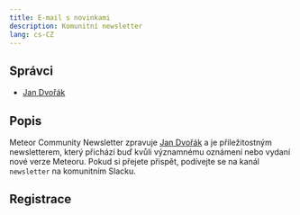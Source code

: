 ```yaml
---
title: E-mail s novinkami
description: Komunitní newsletter
lang: cs-CZ
---
```


## Správci
* [Jan Dvořák](https://github.com/sponsors/StorytellerCZ)

## Popis
Meteor Community Newsletter zpravuje [Jan Dvořák](https://github.com/sponsors/StorytellerCZ) a je příležitostným newsletterem, který přichází buď kvůli významnému oznámení nebo vydaní nové verze Meteoru. Pokud si přejete přispět, podívejte se na kanál `newsletter` na komunitním Slacku.

## Registrace
<!-- Begin Constant Contact Active Forms -->
<script> var _ctct_m = "63e1ff839a591c2755665126fcf01bc0"; </script>
<script id="signupScript" src="//static.ctctcdn.com/js/signup-form-widget/current/signup-form-widget.min.js" async defer></script>
<!-- End Constant Contact Active Forms -->
<!-- Begin Constant Contact Inline Form Code -->
<div class="ctct-inline-form" data-form-id="6a5e41b7-0308-475a-9ee9-1efbddbe22fe"></div>
<!-- End Constant Contact Inline Form Code -->
